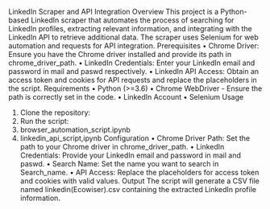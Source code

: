 LinkedIn Scraper and API Integration
Overview
This project is a Python-based LinkedIn scraper that automates the process of searching for LinkedIn profiles, extracting relevant information, and integrating with the LinkedIn API to retrieve additional data. The scraper uses Selenium for web automation and requests for API integration.
Prerequisites
•	Chrome Driver: Ensure you have the Chrome driver installed and provide its path in chrome_driver_path.
•	LinkedIn Credentials: Enter your LinkedIn email and password in mail and paswd respectively.
•	LinkedIn API Access: Obtain an access token and cookies for API requests and replace the placeholders in the script.
Requirements
•	Python (>=3.6)
•	Chrome WebDriver - Ensure the path is correctly set in the code.
•	LinkedIn Account
•	Selenium
Usage
1.	Clone the repository:
2.	Run the script:
3.	browser_automation_script.ipynb
4.	linkedin_api_script,ipynb
Configuration
•	Chrome Driver Path: Set the path to your Chrome driver in chrome_driver_path.
•	LinkedIn Credentials: Provide your LinkedIn email and password in mail and paswd.
•	Search Name: Set the name you want to search in Search_name.
•	API Access: Replace the placeholders for access token and cookies with valid values.
Output
The script will generate a CSV file named linkedin(Ecowiser).csv containing the extracted LinkedIn profile information.

